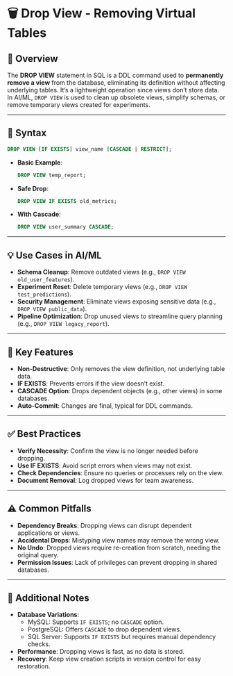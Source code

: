 # 🗑️ Drop View - Removing Virtual Tables

## 🌟 Overview

The **DROP VIEW** statement in SQL is a DDL command used to **permanently remove a view** from the database, eliminating its definition without affecting underlying tables. It’s a lightweight operation since views don’t store data. In AI/ML, `DROP VIEW` is used to clean up obsolete views, simplify schemas, or remove temporary views created for experiments.

---

## 📜 Syntax

```sql
DROP VIEW [IF EXISTS] view_name [CASCADE | RESTRICT];
```

- **Basic Example**:
  ```sql
  DROP VIEW temp_report;
  ```
- **Safe Drop**:
  ```sql
  DROP VIEW IF EXISTS old_metrics;
  ```
- **With Cascade**:
  ```sql
  DROP VIEW user_summary CASCADE;
  ```

---

## 💡 Use Cases in AI/ML

- **Schema Cleanup**: Remove outdated views (e.g., `DROP VIEW old_user_features`).
- **Experiment Reset**: Delete temporary views (e.g., `DROP VIEW test_predictions`).
- **Security Management**: Eliminate views exposing sensitive data (e.g., `DROP VIEW public_data`).
- **Pipeline Optimization**: Drop unused views to streamline query planning (e.g., `DROP VIEW legacy_report`).

---

## 🔑 Key Features

- **Non-Destructive**: Only removes the view definition, not underlying table data.
- **IF EXISTS**: Prevents errors if the view doesn’t exist.
- **CASCADE Option**: Drops dependent objects (e.g., other views) in some databases.
- **Auto-Commit**: Changes are final, typical for DDL commands.

---

## ✅ Best Practices

- **Verify Necessity**: Confirm the view is no longer needed before dropping.
- **Use IF EXISTS**: Avoid script errors when views may not exist.
- **Check Dependencies**: Ensure no queries or processes rely on the view.
- **Document Removal**: Log dropped views for team awareness.

---

## ⚠️ Common Pitfalls

- **Dependency Breaks**: Dropping views can disrupt dependent applications or views.
- **Accidental Drops**: Mistyping view names may remove the wrong view.
- **No Undo**: Dropped views require re-creation from scratch, needing the original query.
- **Permission Issues**: Lack of privileges can prevent dropping in shared databases.

---

## 📝 Additional Notes

- **Database Variations**:
  - MySQL: Supports `IF EXISTS`; no `CASCADE` option.
  - PostgreSQL: Offers `CASCADE` to drop dependent views.
  - SQL Server: Supports `IF EXISTS` but requires manual dependency checks.
- **Performance**: Dropping views is fast, as no data is stored.
- **Recovery**: Keep view creation scripts in version control for easy restoration.